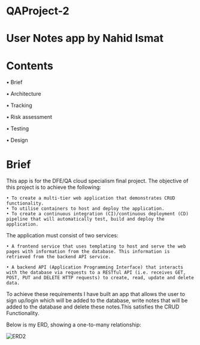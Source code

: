 # QAProject-2

# User Notes app by Nahid Ismat

# Contents

• Brief

• Architecture

• Tracking

• Risk assessment

• Testing

• Design


# Brief

This app is for the DFE/QA cloud specialism final project. 
The objective of this project is to achieve the following:

    • To create a multi-tier web application that demonstrates CRUD functionality.
    • To utilise containers to host and deploy the application.
    • To create a continuous integration (CI)/continuous deployment (CD) pipeline that will automatically test, build and deploy the application.

The application must consist of two services:

    • A frontend service that uses templating to host and serve the web pages with information from the database. This information is retrieved from the backend API service.

    • A backend API (Application Programming Interface) that interacts with the database via requests to a RESTful API (i.e. receives GET, POST, PUT and DELETE HTTP requests) to create, read, update and delete data.

To achieve these requirements I have built an app that allows the user to sign up/login which will be added to the database, write notes that will be added to the database and delete these notes.This satisfies the CRUD Functionality.


Below is my ERD, showing a one-to-many relationship:

![ERD2](https://user-images.githubusercontent.com/111808023/198420514-931d0abe-8eec-4f7e-8d75-e9ad0950d88f.png)
